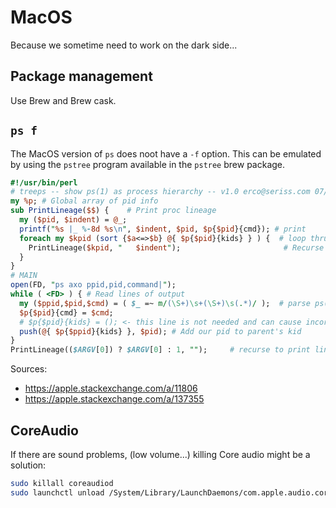 MacOS
==============

Because we sometime need to work on the dark side...

## Package management

Use Brew and Brew cask.

## `ps f`

The MacOS version of `ps` does noot have a `-f` option. This can be emulated by using the `pstree` program  available in the `pstree` brew package.

```perl
#!/usr/bin/perl
# treeps -- show ps(1) as process hierarchy -- v1.0 erco@seriss.com 07/08/14
my %p; # Global array of pid info
sub PrintLineage($$) {    # Print proc lineage
  my ($pid, $indent) = @_;
  printf("%s |_ %-8d %s\n", $indent, $pid, $p{$pid}{cmd}); # print
  foreach my $kpid (sort {$a<=>$b} @{ $p{$pid}{kids} } ) {  # loop thru kids
    PrintLineage($kpid, "   $indent");                       # Recurse into kids
  }
}
# MAIN
open(FD, "ps axo ppid,pid,command|");
while ( <FD> ) { # Read lines of output
  my ($ppid,$pid,$cmd) = ( $_ =~ m/(\S+)\s+(\S+)\s(.*)/ );  # parse ps(1) lines
  $p{$pid}{cmd} = $cmd;
  # $p{$pid}{kids} = (); <- this line is not needed and can cause incorrect output
  push(@{ $p{$ppid}{kids} }, $pid); # Add our pid to parent's kid
}
PrintLineage(($ARGV[0]) ? $ARGV[0] : 1, "");     # recurse to print lineage starting with specified PID or PID 1.
```

Sources:

* https://apple.stackexchange.com/a/11806
* https://apple.stackexchange.com/a/137355


## CoreAudio

If there are sound problems, (low volume...) killing Core audio might be a solution:
```bash
sudo killall coreaudiod
sudo launchctl unload /System/Library/LaunchDaemons/com.apple.audio.coreaudiod.plist && sudo launchctl load /System/Library/LaunchDaemons/com.apple.audio.coreaudiod.plist
```
